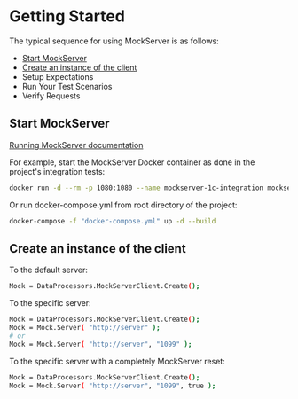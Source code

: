 # Getting Started

The typical sequence for using MockServer is as follows:

* [Start MockServer](#StartMockServer)
* [Create an instance of the client](#CreateInstance)
* Setup Expectations
* Run Your Test Scenarios
* Verify Requests

## Start MockServer<a name="StartMockServer"></a>

[Running MockServer documentation](https://www.mock-server.com/mock_server/running_mock_server.html)

For example, start the MockServer Docker container as done in the project's integration tests:

```bash
docker run -d --rm -p 1080:1080 --name mockserver-1c-integration mockserver/mockserver -logLevel DEBUG -serverPort 1080
```

Or run docker-compose.yml from root directory of the project:

```bash
docker-compose -f "docker-compose.yml" up -d --build
```

## Create an instance of the client<a name="CreateInstance"></a>

To the default server:

```bash
Mock = DataProcessors.MockServerClient.Create();
```

To the specific server:

```bash
Mock = DataProcessors.MockServerClient.Create();
Mock = Mock.Server( "http://server" );
# or
Mock = Mock.Server( "http://server", "1099" );
```

To the specific server with a completely MockServer reset:

```bash
Mock = DataProcessors.MockServerClient.Create();
Mock = Mock.Server( "http://server", "1099", true );
```
